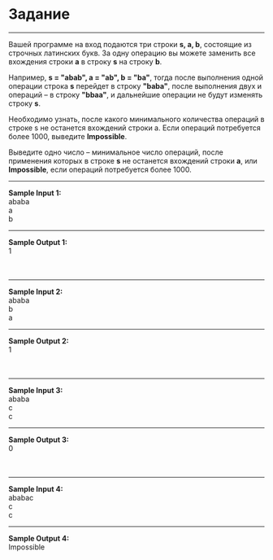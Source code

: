 # Задание

---

Вашей программе на вход подаются три строки **s, a, b**, состоящие из строчных латинских букв.
За одну операцию вы можете заменить все вхождения строки **a** в строку **s** на строку **b**.

Например, **s = "abab", a = "ab", b = "ba"**, тогда после выполнения одной операции строка **s** перейдет в строку **"baba"**, после выполнения двух и операций – в строку **"bbaa"**, и дальнейшие операции не будут изменять строку **s**.

Необходимо узнать, после какого минимального количества операций в строке s не останется вхождений строки a. Если операций потребуется более 1000, выведите **Impossible**.

Выведите одно число – минимальное число операций, после применения которых в строке **s** не останется вхождений строки **a**, или **Impossible**, если операций потребуется более 1000.

---

**Sample Input 1:**</br>
ababa</br>
a</br>
b</br>

---

**Sample Output 1:**</br>
1</br></br></br>

---

**Sample Input 2:**</br>
ababa</br>
b</br>
a</br>

---

**Sample Output 2:**</br>
1</br></br></br>

---

**Sample Input 3:**</br>
ababa</br>
c</br>
c</br>

---

**Sample Output 3:**</br>
0</br></br></br>

---

**Sample Input 4:**</br>
ababac</br>
c</br>
c</br>

---

**Sample Output 4:**</br>
Impossible</br>